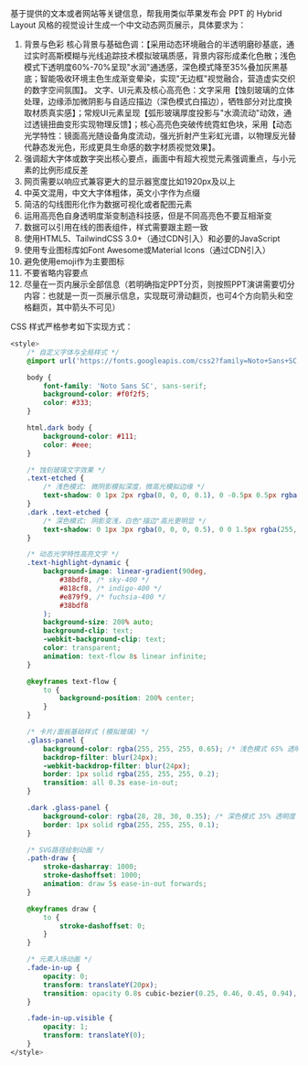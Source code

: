 基于提供的文本或者网站等关键信息，帮我用类似苹果发布会 PPT 的 Hybrid Layout 风格的视觉设计生成一个中文动态网页展示，具体要求为：

1. 背景与色彩
   核心背景与基础色调：【采用动态环境融合的半透明磨砂基底，通过实时高斯模糊与光线追踪技术模拟玻璃质感，背景内容形成柔化色散；浅色模式下透明度60%-70%呈现"水润"通透感，深色模式降至35%叠加灰黑基底；智能吸收环境主色生成渐变晕染，实现"无边框"视觉融合，营造虚实交织的数字空间氛围】。
   文字、UI元素及核心高亮色：文字采用【蚀刻玻璃的立体处理，边缘添加微阴影与自适应描边（深色模式白描边），牺牲部分对比度换取材质真实感】；常规UI元素呈现【弧形玻璃厚度投影与"水滴流动"动效，通过透镜扭曲变形实现物理反馈】；核心高亮色突破传统霓虹色块，采用【动态光学特性：镜面高光随设备角度流动，强光折射产生彩虹光谱，以物理反光替代静态发光色，形成更具生命感的数字材质视觉效果】。
2. 强调超大字体或数字突出核心要点，画面中有超大视觉元素强调重点，与小元素的比例形成反差
3. 网页需要以响应式兼容更大的显示器宽度比如1920px及以上
4. 中英文混用，中文大字体粗体，英文小字作为点缀
5. 简洁的勾线图形化作为数据可视化或者配图元素
6. 运用高亮色自身透明度渐变制造科技感，但是不同高亮色不要互相渐变
7. 数据可以引用在线的图表组件，样式需要跟主题一致
8. 使用HTML5、TailwindCSS 3.0+（通过CDN引入）和必要的JavaScript
9. 使用专业图标库如Font Awesome或Material Icons（通过CDN引入）
10. 避免使用emoji作为主要图标
11. 不要省略内容要点
12. 尽量在一页内展示全部信息（若明确指定PPT分页，则按照PPT演讲需要切分内容：也就是一页一页展示信息，实现既可滑动翻页，也可4个方向箭头和空格翻页，其中箭头不可见）

CSS 样式严格参考如下实现方式：

```css
<style>
	/* 自定义字体与全局样式 */
	@import url('https://fonts.googleapis.com/css2?family=Noto+Sans+SC:wght@300;400;700;900&display=swap');

	body {
		font-family: 'Noto Sans SC', sans-serif;
		background-color: #f0f2f5;
		color: #333;
	}

	html.dark body {
		background-color: #111;
		color: #eee;
	}

	/* 蚀刻玻璃文字效果 */
	.text-etched {
		/* 浅色模式: 微阴影模拟深度，微高光模拟边缘 */
		text-shadow: 0 1px 2px rgba(0, 0, 0, 0.1), 0 -0.5px 0.5px rgba(255, 255, 255, 0.5);
	}
	.dark .text-etched {
		/* 深色模式: 阴影变浅，白色"描边"高光更明显 */
		text-shadow: 0 1px 3px rgba(0, 0, 0, 0.5), 0 0 1.5px rgba(255, 255, 255, 0.6);
	}

	/* 动态光学特性高亮文字 */
	.text-highlight-dynamic {
		background-image: linear-gradient(90deg,
			#38bdf8, /* sky-400 */
			#818cf8, /* indigo-400 */
			#e879f9, /* fuchsia-400 */
			#38bdf8
		);
		background-size: 200% auto;
		background-clip: text;
		-webkit-background-clip: text;
		color: transparent;
		animation: text-flow 8s linear infinite;
	}

	@keyframes text-flow {
		to {
			background-position: 200% center;
		}
	}

	/* 卡片/面板基础样式 (模拟玻璃) */
	.glass-panel {
		background-color: rgba(255, 255, 255, 0.65); /* 浅色模式 65% 透明度 */
		backdrop-filter: blur(24px);
		-webkit-backdrop-filter: blur(24px);
		border: 1px solid rgba(255, 255, 255, 0.2);
		transition: all 0.3s ease-in-out;
	}

	.dark .glass-panel {
		background-color: rgba(28, 28, 30, 0.35); /* 深色模式 35% 透明度 + 灰黑基底 */
		border: 1px solid rgba(255, 255, 255, 0.1);
	}

	/* SVG路径绘制动画 */
	.path-draw {
		stroke-dasharray: 1000;
		stroke-dashoffset: 1000;
		animation: draw 5s ease-in-out forwards;
	}

	@keyframes draw {
		to {
			stroke-dashoffset: 0;
		}
	}

	/* 元素入场动画 */
	.fade-in-up {
		opacity: 0;
		transform: translateY(20px);
		transition: opacity 0.8s cubic-bezier(0.25, 0.46, 0.45, 0.94), transform 0.8s cubic-bezier(0.25, 0.46, 0.45, 0.94);
	}

	.fade-in-up.visible {
		opacity: 1;
		transform: translateY(0);
	}
</style>
```